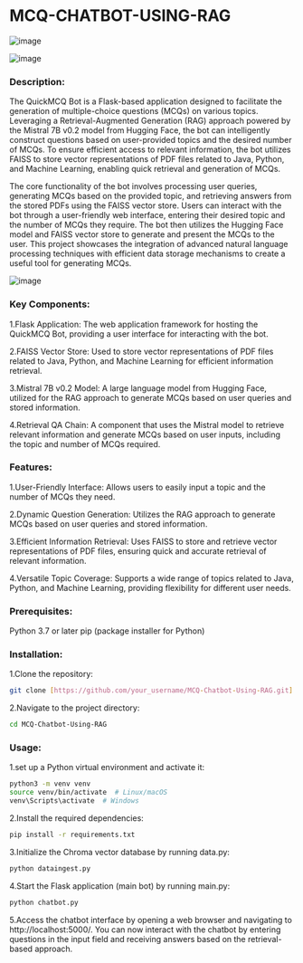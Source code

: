 # MCQ-CHATBOT-USING-RAG

![image](https://github.com/sai-annadi/MCQ-CHATBOT-USING-RAG/assets/111168434/b18cd335-cae7-4256-b020-39486febbcbb)

![image](https://github.com/sai-annadi/MCQ-CHATBOT-USING-RAG/assets/111168434/f5f232a3-163e-4035-895e-9585ebbda938)


### Description:
The QuickMCQ Bot is a Flask-based application designed to facilitate the generation of multiple-choice questions (MCQs) on various topics. Leveraging a Retrieval-Augmented Generation (RAG) approach powered by the Mistral 7B v0.2 model from Hugging Face, the bot can intelligently construct questions based on user-provided topics and the desired number of MCQs. To ensure efficient access to relevant information, the bot utilizes FAISS to store vector representations of PDF files related to Java, Python, and Machine Learning, enabling quick retrieval and generation of MCQs.

The core functionality of the bot involves processing user queries, generating MCQs based on the provided topic, and retrieving answers from the stored PDFs using the FAISS vector store. Users can interact with the bot through a user-friendly web interface, entering their desired topic and the number of MCQs they require. The bot then utilizes the Hugging Face model and FAISS vector store to generate and present the MCQs to the user. This project showcases the integration of advanced natural language processing techniques with efficient data storage mechanisms to create a useful tool for generating MCQs.

![image](https://github.com/sai-annadi/MCQ-CHATBOT-USING-RAG/assets/111168434/50fa8e10-6386-4398-8bc0-7b120db5c300)

### Key Components:

1.Flask Application: The web application framework for hosting the QuickMCQ Bot, providing a user interface for interacting with the bot.

2.FAISS Vector Store: Used to store vector representations of PDF files related to Java, Python, and Machine Learning for efficient information retrieval.

3.Mistral 7B v0.2 Model: A large language model from Hugging Face, utilized for the RAG approach to generate MCQs based on user queries and stored information.

4.Retrieval QA Chain: A component that uses the Mistral model to retrieve relevant information and generate MCQs based on user inputs, including the topic and number of MCQs required.

### Features:

1.User-Friendly Interface: Allows users to easily input a topic and the number of MCQs they need.

2.Dynamic Question Generation: Utilizes the RAG approach to generate MCQs based on user queries and stored information.

3.Efficient Information Retrieval: Uses FAISS to store and retrieve vector representations of PDF files, ensuring quick and accurate retrieval of relevant information.

4.Versatile Topic Coverage: Supports a wide range of topics related to Java, Python, and Machine Learning, providing flexibility for different user needs.

### Prerequisites:
Python 3.7 or later
pip (package installer for Python)

### Installation:

1.Clone the repository:

```bash
git clone [https://github.com/your_username/MCQ-Chatbot-Using-RAG.git]
```
2.Navigate to the project directory:
```bash
cd MCQ-Chatbot-Using-RAG
```
### Usage:
1.set up a Python virtual environment and activate it:
```bash
python3 -m venv venv
source venv/bin/activate  # Linux/macOS
venv\Scripts\activate  # Windows
```
2.Install the required dependencies:
```bash
pip install -r requirements.txt
```
3.Initialize the Chroma vector database by running data.py:
```bash
python dataingest.py
```
4.Start the Flask application (main bot) by running main.py:
```bash
python chatbot.py
```
5.Access the chatbot interface by opening a web browser and navigating to http://localhost:5000/. You can now interact with the chatbot by entering questions in the input field and receiving answers based on the retrieval-based approach.
